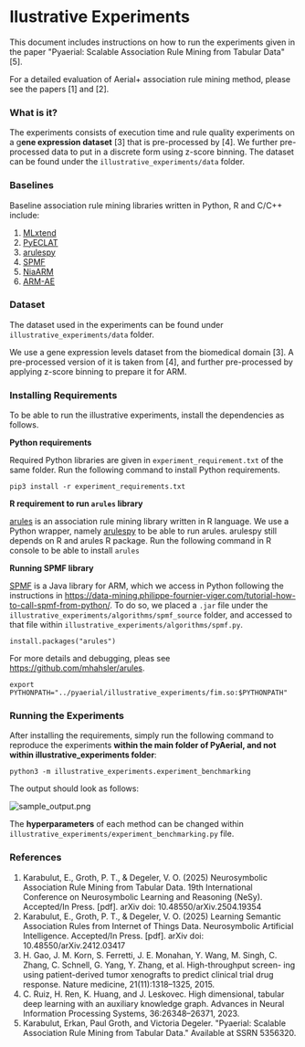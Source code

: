 # Ilustrative Experiments

This document includes instructions on how to run the experiments given in the paper
"Pyaerial: Scalable Association Rule Mining from Tabular Data"[5].

For a detailed evaluation of Aerial+ association rule mining method, please see
the papers [1] and [2].

### What is it?

The experiments consists of execution time and rule quality experiments on a g**ene
expression dataset** [3] that is pre-processed by [4]. We further pre-processed data
to put in a discrete form using z-score binning. The dataset can be found under the
`illustrative_experiments/data` folder.

### Baselines

Baseline association rule mining libraries written in Python, R and C/C++ include:

1. [MLxtend](https://rasbt.github.io/mlxtend/)
2. [PyECLAT](https://github.com/jeffrichardchemistry/pyECLAT)
3. [arulespy](https://github.com/mhahsler/arulespy)
4. [SPMF](https://www.philippe-fournier-viger.com/spmf/)
5. [NiaARM](https://github.com/firefly-cpp/NiaARM)
6. [ARM-AE](github.com/TheophileBERTELOOT/ARM-AE)

### Dataset

The dataset used in the experiments can be found under `illustrative_experiments/data` folder.

We use a gene expression levels dataset from the biomedical domain [3]. A pre-processed version of
it is taken from [4], and further pre-processed by applying z-score binning to prepare it for ARM.

### Installing Requirements

To be able to run the illustrative experiments, install the dependencies as follows.

**Python requirements**

Required Python libraries are given in `experiment_requirement.txt` of the same folder.
Run the following command to install Python requirements.

```
pip3 install -r experiment_requirements.txt
```

**R requirement to run `arules` library**

[arules](github.com/mhahsler/arules) is an association rule mining library written in R language. We use a
Python wrapper, namely [arulespy](https://github.com/mhahsler/arulespy) to be able to run arules.
arulespy still depends on R and arules R package. Run the following command in R console
to be able to install `arules`

**Running SPMF library**

[SPMF](https://www.philippe-fournier-viger.com/spmf/) is a Java library for ARM, which we access in Python
following the instructions in https://data-mining.philippe-fournier-viger.com/tutorial-how-to-call-spmf-from-python/.
To do so, we placed a `.jar` file under the `illustrative_experiments/algorithms/spmf_source` folder, and
accessed to that file within `illustrative_experiments/algorithms/spmf.py`.

```
install.packages("arules")
```

For more details and debugging, pleas see https://github.com/mhahsler/arules.

```
export PYTHONPATH="../pyaerial/illustrative_experiments/fim.so:$PYTHONPATH"
```

### Running the Experiments

After installing the requirements, simply run the following command to reproduce the experiments
**within the main folder of PyAerial, and not within illustrative_experiments folder**:

```python3 -m illustrative_experiments.experiment_benchmarking```

The output should look as follows:

![sample_output.png](sample_output.png)

The **hyperparameters** of each method can be changed within `illustrative_experiments/experiment_benchmarking.py` file.

### References

1. Karabulut, E., Groth, P. T., & Degeler, V. O. (2025) Neurosymbolic Association Rule Mining from Tabular Data. 19th
   International Conference on Neurosymbolic Learning and Reasoning (NeSy). Accepted/In Press. [pdf]. arXiv doi:
   10.48550/arXiv.2504.19354
2. Karabulut, E., Groth, P. T., & Degeler, V. O. (2025) Learning Semantic Association Rules from Internet of Things
   Data. Neurosymbolic Artificial Intelligence. Accepted/In Press. [pdf]. arXiv doi: 10.48550/arXiv.2412.03417
3. H. Gao, J. M. Korn, S. Ferretti, J. E. Monahan, Y. Wang, M. Singh,
   C. Zhang, C. Schnell, G. Yang, Y. Zhang, et al. High-throughput screen-
   ing using patient-derived tumor xenografts to predict clinical trial drug
   response. Nature medicine, 21(11):1318–1325, 2015.
4. C. Ruiz, H. Ren, K. Huang, and J. Leskovec. High dimensional, tabular
   deep learning with an auxiliary knowledge graph. Advances in Neural
   Information Processing Systems, 36:26348–26371, 2023.
5. Karabulut, Erkan, Paul Groth, and Victoria Degeler. "Pyaerial: Scalable Association Rule Mining from Tabular Data."
   Available at SSRN 5356320.
